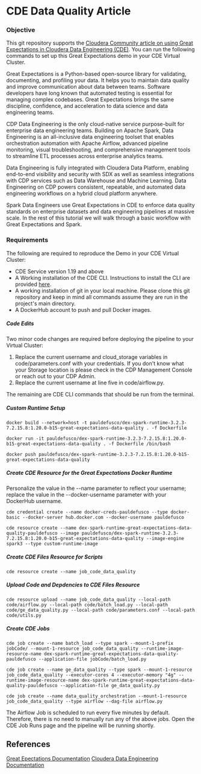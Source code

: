 # CDE Data Quality Article

### Objective

This git repository supports the [Cloudera Community article on using Great Expectations in Cloudera Data Engineering (CDE)](https://community.cloudera.com/t5/Community-Articles/Enterprise-Data-Quality-at-Scale-with-Spark-and-Great/ta-p/378161). You can run the following commands to set up this Great Expectations demo in your CDE Virtual Cluster.

Great Expectations is a Python-based open-source library for validating, documenting, and profiling your data. It helps you to maintain data quality and improve communication about data between teams. Software developers have long known that automated testing is essential for managing complex codebases. Great Expectations brings the same discipline, confidence, and acceleration to data science and data engineering teams.

CDP Data Engineering is the only cloud-native service purpose-built for enterprise data engineering teams. Building on Apache Spark, Data Engineering is an all-inclusive data engineering toolset that enables orchestration automation with Apache Airflow, advanced pipeline monitoring, visual troubleshooting, and comprehensive management tools to streamline ETL processes across enterprise analytics teams.

Data Engineering is fully integrated with Cloudera Data Platform, enabling end-to-end visibility and security with SDX as well as seamless integrations with CDP services such as Data Warehouse and Machine Learning. Data Engineering on CDP powers consistent, repeatable, and automated data engineering workflows on a hybrid cloud platform anywhere.

Spark Data Engineers use Great Expectations in CDE to enforce data quality standards on enterprise datasets and data engineering pipelines at massive scale. In the rest of this tutorial we will walk through a basic workflow with Great Expectations and Spark.

### Requirements

The following are required to reproduce the Demo in your CDE Virtual Cluster:

* CDE Service version 1.19 and above
* A Working installation of the CDE CLI. Instructions to install the CLI are provided [here](https://docs.cloudera.com/data-engineering/cloud/cli-access/topics/cde-cli.html).
* A working installation of git in your local machine. Please clone this git repository and keep in mind all commands assume they are run in the project's main directory.
* A DockerHub account to push and pull Docker images.

##### Code Edits

Two minor code changes are required before deploying the pipeline to your Virtual Cluster:

1. Replace the current username and cloud_storage variables in code/parameters.conf with your credentials. If you don't know what your Storage location is please check in the CDP Management Console or reach out to your CDP Admin.
2. Replace the current username at line five in code/airflow.py.

The remaining are CDE CLI commands that should be run from the terminal.

##### Custom Runtime Setup

```
docker build --network=host -t pauldefusco/dex-spark-runtime-3.2.3-7.2.15.8:1.20.0-b15-great-expectations-data-quality . -f Dockerfile

docker run -it pauldefusco/dex-spark-runtime-3.2.3-7.2.15.8:1.20.0-b15-great-expectations-data-quality . -f Dockerfile /bin/bash

docker push pauldefusco/dex-spark-runtime-3.2.3-7.2.15.8:1.20.0-b15-great-expectations-data-quality
```

##### Create CDE Resource for the Great Expectations Docker Runtime

Personalize the value in the --name parameter to reflect your username; replace the value in the --docker-username parameter with your DockerHub username.

```
cde credential create --name docker-creds-pauldefusco --type docker-basic --docker-server hub.docker.com --docker-username pauldefusco

cde resource create --name dex-spark-runtime-great-expectations-data-quality-pauldefusco --image pauldefusco/dex-spark-runtime-3.2.3-7.2.15.8:1.20.0-b15-great-expectations-data-quality --image-engine spark3 --type custom-runtime-image
```

##### Create CDE Files Resource for Scripts

```
cde resource create --name job_code_data_quality
```

##### Upload Code and Depdencies to CDE Files Resource

```
cde resource upload --name job_code_data_quality --local-path code/airflow.py --local-path code/batch_load.py --local-path code/ge_data_quality.py --local-path code/parameters.conf --local-path code/utils.py
```

##### Create CDE Jobs

```
cde job create --name batch_load --type spark --mount-1-prefix jobCode/ --mount-1-resource job_code_data_quality --runtime-image-resource-name dex-spark-runtime-great-expectations-data-quality-pauldefusco --application-file jobCode/batch_load.py
```

```
cde job create --name ge_data_quality --type spark --mount-1-resource job_code_data_quality --executor-cores 4 --executor-memory "4g" --runtime-image-resource-name dex-spark-runtime-great-expectations-data-quality-pauldefusco --application-file ge_data_quality.py
```

```
cde job create --name data_quality_orchestration --mount-1-resource job_code_data_quality --type airflow --dag-file airflow.py
```

The Airflow Job is scheduled to run every five minutes by default. Therefore, there is no need to manually run any of the above jobs. Open the CDE Job Runs page and the pipeline will be running shortly.

## References

[Great Epectations Documentation](https://docs.greatexpectations.io/docs/)
[Cloudera Data Engineering Documentation](https://docs.cloudera.com/data-engineering/cloud/index.html)
